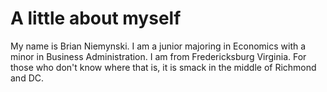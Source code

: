 # A little about myself

My name is Brian Niemynski. I am a junior majoring in Economics with a minor in Business Administration.
I am from Fredericksburg Virginia. For those who don't know where that is, it is smack in the middle of Richmond and DC.
